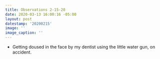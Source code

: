 ```yaml
---
title: Observations 2-15-20
date: 2020-03-13 16:00:16 -05:00
layout: post
datestamp: '20200215'
image: ''
image_caption: ''
---
```


- Getting doused in the face by my dentist using the little water gun, on accident.